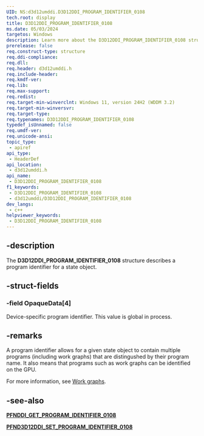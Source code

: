 ```yaml
---
UID: NS:d3d12umddi.D3D12DDI_PROGRAM_IDENTIFIER_0108
tech.root: display
title: D3D12DDI_PROGRAM_IDENTIFIER_0108
ms.date: 05/03/2024
targetos: Windows
description: Learn more about the D3D12DDI_PROGRAM_IDENTIFIER_0108 structure.
prerelease: false
req.construct-type: structure
req.ddi-compliance: 
req.dll: 
req.header: d3d12umddi.h
req.include-header: 
req.kmdf-ver: 
req.lib: 
req.max-support: 
req.redist: 
req.target-min-winverclnt: Windows 11, version 24H2 (WDDM 3.2)
req.target-min-winversvr: 
req.target-type: 
req.typenames: D3D12DDI_PROGRAM_IDENTIFIER_0108
typedef_isUnnamed: false
req.umdf-ver: 
req.unicode-ansi: 
topic_type:
 - apiref
api_type:
 - HeaderDef
api_location:
 - d3d12umddi.h
api_name:
 - D3D12DDI_PROGRAM_IDENTIFIER_0108
f1_keywords:
 - D3D12DDI_PROGRAM_IDENTIFIER_0108
 - d3d12umddi/D3D12DDI_PROGRAM_IDENTIFIER_0108
dev_langs:
 - c++
helpviewer_keywords:
 - D3D12DDI_PROGRAM_IDENTIFIER_0108
---
```


## -description

The **D3D12DDI_PROGRAM_IDENTIFIER_0108** structure describes a program identifier for a state object.

## -struct-fields

### -field OpaqueData[4]

Device-specific program identifier. This value is global in process.

## -remarks

A program identifier allows for a given state object to contain multiple programs (including work graphs) that are distingushed by their program name. It also means that programs such as work graphs can be identified on the GPU.

For more information, see [Work graphs](/windows-hardware/drivers/display/work-graphs).

## -see-also

[**PFNDDI_GET_PROGRAM_IDENTIFIER_0108**](nc-d3d12umddi-pfnd3d12ddi_get_program_identifier_0108.md)

[**PFND3D12DDI_SET_PROGRAM_IDENTIFIER_0108**](nc-d3d12umddi-pfnd3d12ddi_set_program_identifier_0108.md)
